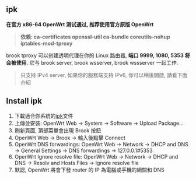 ## ipk

**在官方 x86-64 OpenWrt 测试通过, 推荐使用官方原版 OpenWrt**

> **依赖: ca-certificates openssl-util ca-bundle coreutils-nohup iptables-mod-tproxy**

brook tproxy 可以创建透明代理在你的 Linux 路由器, **端口 9999, 1080, 5353 将会被使用**. 它与 brook server, brook wsserver, brook wssserver 一起工作.

> 只支持 IPv4 server, 如果你的服務端支持 IPv6, 你可以稍後開啟, 請看下面介紹

## Install ipk

1. 下載適合你系統的[ipk](https://github.com/txthinking/brook/releases)文件
2. 上傳並安裝: OpenWrt Web -> System -> Software -> Upload Package...
3. 刷新頁面, 頂部菜單會出現 Brook 按鈕
4. OpenWrt Web -> Brook -> 輸入後點擊 Connect
5. OpenWrt DNS forwardings: OpenWrt Web -> Network -> DHCP and DNS -> General Settings -> DNS forwardings -> 127.0.0.1#5353
6. OpenWrt Ignore resolve file: OpenWrt Web -> Network -> DHCP and DNS -> Resolv and Hosts Files -> Ignore resolve file
7. 默認, OpenWrt 將會下發 router 的 IP 為電腦或手機的網關和 DNS
